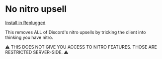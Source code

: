 # No nitro upsell

[Install in Replugged](https://replugged.dev/install?url=asportnoy/powercord-no-nitro-upsell)

This removes ALL of Discord's nitro upsells by tricking the client into thinking you have nitro.

⚠️ THIS DOES NOT GIVE YOU ACCESS TO NITRO FEATURES. THOSE ARE RESTRICTED SERVER-SIDE. ⚠️
